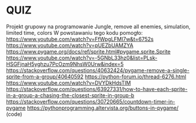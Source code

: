 # QUIZ
Projekt grupowy na programowanie 
Jungle, remove all enemies, simulation, limited time, colors
W powstawaniu tego kodu pomogło:
https://www.youtube.com/watch?v=FfWpgLFMI7w&t=6752s 
https://www.youtube.com/watch?v=pUEZbUAMZYA
https://www.pygame.org/docs/ref/sprite.html#pygame.sprite.Sprite 
https://www.youtube.com/watch?v=-5GNbL33hz0&list=PLsk-HSGFjnaH5yghzu7PcOzm9NhsW0Urw&index=5
https://stackoverflow.com/questions/40632424/pygame-remove-a-single-sprite-from-a-group/40640592
https://python-forum.io/thread-6276.html
https://www.youtube.com/watch?v=DVYDkHdsTIM
https://stackoverflow.com/questions/63927331/how-to-have-each-sprite-in-a-group-a-chasing-the-closest-sprite-in-group-b
https://stackoverflow.com/questions/30720665/countdown-timer-in-pygame
https://pythonprogramming.altervista.org/buttons-in-pygame/ (code) 
